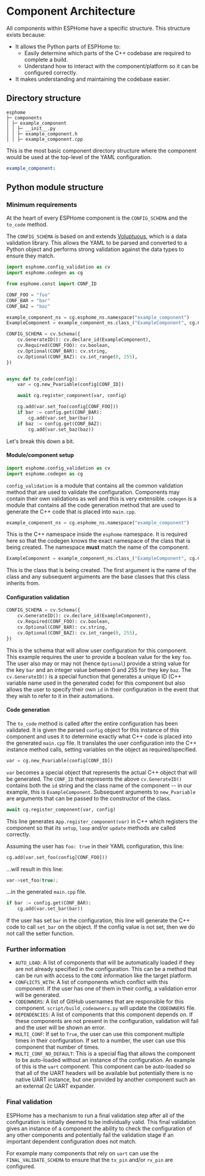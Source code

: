 # Component Architecture

All components within ESPHome have a specific structure. This structure exists because:

- It allows the Python parts of ESPHome to:
    - Easily determine which parts of the C++ codebase are required to complete a build.
    - Understand how to interact with the component/platform so it can be configured correctly.
- It makes understanding and maintaining the codebase easier.

## Directory structure

```
esphome
├─ components
│ ├─ example_component
│ │ ├─ __init__.py
│ │ ├─ example_component.h
│ │ ├─ example_component.cpp
```

This is the most basic component directory structure where the component would be used at the top-level of the YAML
configuration.

```yaml
example_component:
```


## Python module structure

### Minimum requirements

At the heart of every ESPHome component is the `CONFIG_SCHEMA` and the `to_code` method.

The `CONFIG_SCHEMA` is based on and extends [Voluptuous](https://github.com/alecthomas/voluptuous), which is a data
validation library. This allows the YAML to be parsed and converted to a Python object and performs strong validation
against the data types to ensure they match.

```python
import esphome.config_validation as cv
import esphome.codegen as cg

from esphome.const import CONF_ID

CONF_FOO = "foo"
CONF_BAR = "bar"
CONF_BAZ = "baz"

example_component_ns = cg.esphome_ns.namespace("example_component")
ExampleComponent = example_component_ns.class_("ExampleComponent", cg.Component)

CONFIG_SCHEMA = cv.Schema({
    cv.GenerateID(): cv.declare_id(ExampleComponent),
    cv.Required(CONF_FOO): cv.boolean,
    cv.Optional(CONF_BAR): cv.string,
    cv.Optional(CONF_BAZ): cv.int_range(0, 255),
})


async def to_code(config):
    var = cg.new_Pvariable(config[CONF_ID])

    await cg.register_component(var, config)

    cg.add(var.set_foo(config[CONF_FOO]))
    if bar := config.get(CONF_BAR):
        cg.add(var.set_bar(bar))
    if baz := config.get(CONF_BAZ):
        cg.add(var.set_baz(baz))
```

Let's break this down a bit.

#### Module/component setup

```python
import esphome.config_validation as cv
import esphome.codegen as cg
```

`config_validation` is a module that contains all the common validation method that are used to validate the
configuration. Components may contain their own validations as well and this is very extensible. `codegen` is a module
that contains all the code generation method that are used to generate the C++ code that is placed into `main.cpp`.


```python
example_component_ns = cg.esphome_ns.namespace("example_component")
```

This is the C++ namespace inside the `esphome` namespace. It is required here so that the codegen knows the exact
namespace of the class that is being created. The namespace **must** match the name of the component.


```python
ExampleComponent = example_component_ns.class_("ExampleComponent", cg.Component)
```

This is the class that is being created. The first argument is the name of the class and any subsequent arguments are
the base classes that this class inherits from.

#### Configuration validation

```python
CONFIG_SCHEMA = cv.Schema({
    cv.GenerateID(): cv.declare_id(ExampleComponent),
    cv.Required(CONF_FOO): cv.boolean,
    cv.Optional(CONF_BAR): cv.string,
    cv.Optional(CONF_BAZ): cv.int_range(0, 255),
})
```

This is the schema that will allow user configuration for this component. This example requires the user to provide
a boolean value for the key `foo`. The user also may or may not (hence `Optional`) provide a string value for the key
`bar` and an integer value between 0 and 255 for they key `baz`. The `cv.GenerateID()` is a special function that
generates a unique ID (C++ variable name used in the generated code) for this component but also allows the user to
specify their own `id` in their configuration in the event that they wish to refer to it in their automations.

#### Code generation

The `to_code` method is called after the entire configuration has been validated. It is given the parsed `config`
object for this instance of this component and uses it to determine exactly what C++ code is placed into the generated
`main.cpp` file. It translates the user configuration into the C++ instance method calls, setting variables on the
object as required/specified.

```python
var = cg.new_Pvariable(config[CONF_ID])
```

`var` becomes a special object that represents the actual C++ object that will be generated. The `CONF_ID` that
represents the above `cv.GenerateID()` contains both the `id` string and the class name of the component -- in our
example, this is `ExampleComponent`. Subsequent arguments to `new_Pvariable` are arguments that can be passed to the
constructor of the class.

```python
await cg.register_component(var, config)
```

This line generates `App.register_component(var)` in C++ which registers the component so that its `setup`, `loop`
and/or `update` methods are called correctly.

Assuming the user has `foo: true` in their YAML configuration, this line:

```python
cg.add(var.set_foo(config[CONF_FOO]))
```

...will result in this line:

```c++
var->set_foo(true);
```

...in the generated `main.cpp` file.

```python
if bar := config.get(CONF_BAR):
    cg.add(var.set_bar(bar))
```

If the user has set `bar` in the configuration, this line will generate the C++ code to call `set_bar` on the object.
If the config value is not set, then we do not call the setter function.

### Further information

- `AUTO_LOAD`: A list of components that will be automatically loaded if they are not already specified in the
  configuration. This can be a method that can be run with access to the `CORE` information like the target platform.
- `CONFLICTS_WITH`: A list of components which conflict with this component. If the user has one of them in their
  config, a validation error will be generated.
- `CODEOWNERS`: A list of GitHub usernames that are responsible for this component. `script/build_codeowners.py` will
  update the `CODEOWNERS` file.
- `DEPENDENCIES`: A list of components that this component depends on. If these components are not present in the
   configuration, validation will fail and the user will be shown an error.
- `MULTI_CONF`: If set to `True`, the user can use this component multiple times in their configuration. If set to a
  number, the user can use this component that number of times.
- `MULTI_CONF_NO_DEFAULT`: This is a special flag that allows the component to be auto-loaded without an instance of
  the configuration. An example of this is the `uart` component. This component can be auto-loaded so that all of the
  UART headers will be available but potentially there is no native UART instance, but one provided by another
  component such an an external i2c UART expander.

### Final validation

ESPHome has a mechanism to run a final validation step after all of the configuration is initially deemed to be
individually valid. This final validation gives an instance of a component the ability to check the configuration of
any other components and potentially fail the validation stage if an important dependent configuration does not match.

For example many components that rely on `uart` can use the `FINAL_VALIDATE_SCHEMA` to ensure that the `tx_pin` and/or
`rx_pin` are configured.
